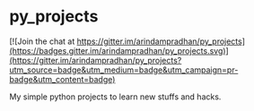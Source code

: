 py_projects
===========

[![Join the chat at https://gitter.im/arindampradhan/py_projects](https://badges.gitter.im/arindampradhan/py_projects.svg)](https://gitter.im/arindampradhan/py_projects?utm_source=badge&utm_medium=badge&utm_campaign=pr-badge&utm_content=badge)

My simple python projects to learn new stuffs and hacks.
